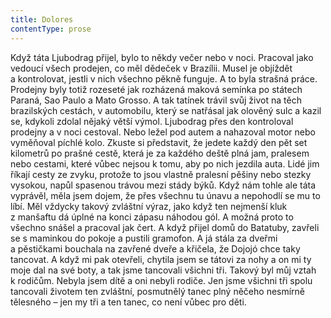 ```yaml
---
title: Dolores
contentType: prose
---
```


<section>

Když táta Ljubodrag přijel, bylo to někdy večer nebo v noci. Pracoval jako vedoucí všech prodejen, co měl dědeček v Brazílii. Musel je objíždět a kontrolovat, jestli v nich všechno pěkně funguje. A to byla strašná práce. Prodejny byly totiž rozeseté jak rozházená maková semínka po státech Paraná, Sao Paulo a Mato Grosso. A tak tatínek trávil svůj život na těch brazilských cestách, v automobilu, který se natřásal jak olověný sulc a kazil se, kdykoli zdolal nějaký větší výmol. Ljubodrag přes den kontroloval prodejny a v noci cestoval. Nebo ležel pod autem a nahazoval motor nebo vyměňoval píchlé kolo. Zkuste si představit, že jedete každý den pět set kilometrů po prašné cestě, která je za každého deště plná jam, pralesem nebo cestami, které vůbec nejsou k tomu, aby po nich jezdila auta. Lidé jim říkají cesty ze zvyku, protože to jsou vlastně pralesní pěšiny nebo stezky vysokou, napůl spasenou trávou mezi stády býků. Když nám tohle ale táta vyprávěl, měla jsem dojem, že přes všechnu tu únavu a nepohodlí se mu to líbí. Měl vždycky takový zvláštní výraz, jako když ten nejmenší kluk z manšaftu dá úplné na konci zápasu náhodou gól. A možná proto to všechno snášel a pracoval jak čert. A když přijel domů do Batatuby, zavřeli se s maminkou do pokoje a pustili gramofon. A já stála za dveřmi a pěstičkami bouchala na zavřené dveře a křičela, že Dojojó chce taky tancovat. A když mi pak otevřeli, chytila jsem se tátovi za nohy a on mi ty moje dal na své boty, a tak jsme tancovali všichni tři. Takový byl můj vztah k rodičům. Nebyla jsem dítě a oni nebyli rodiče. Jen jsme všichni tři spolu tancovali životem ten zvláštní, posmutnělý tanec plný něčeho nesmírně tělesného – jen my tři a ten tanec, co není vůbec pro děti.

</section>
